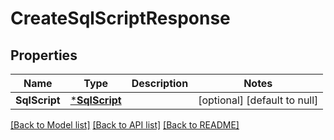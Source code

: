 # CreateSqlScriptResponse

## Properties
Name | Type | Description | Notes
------------ | ------------- | ------------- | -------------
**SqlScript** | [***SqlScript**](SqlScript.md) |  | [optional] [default to null]

[[Back to Model list]](../README.md#documentation-for-models) [[Back to API list]](../README.md#documentation-for-api-endpoints) [[Back to README]](../README.md)



